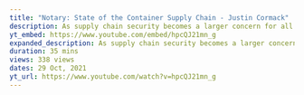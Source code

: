 ```yaml
---
title: "Notary: State of the Container Supply Chain - Justin Cormack"
description: As supply chain security becomes a larger concern for all types of organization, the tooling for supply chain security becomes critical. The Notary v2 project was set up to address issues with the original v1 project that did not see widespread use, and to gather more about...
yt_embed: https://www.youtube.com/embed/hpcQJ21mn_g
expanded_description: As supply chain security becomes a larger concern for all types of organization, the tooling for supply chain security becomes critical. The Notary v2 project was set up to address issues with the original v1 project that did not see widespread use, and to gather consensus on the types of security mechanisms that were needed. This talk will show the progress we have made, and go through the decisions we made so far, as we are going into early production use. We will look at the future roadmap and the supply chain landscape.
duration: 35 mins
views: 338 views
dates: 29 Oct, 2021
yt_url: https://www.youtube.com/watch?v=hpcQJ21mn_g
---
```

